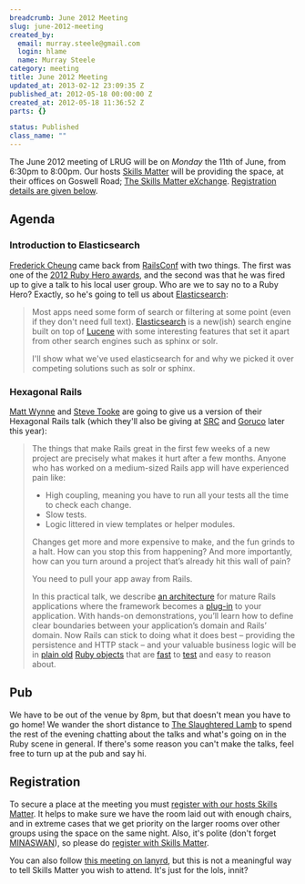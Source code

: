 ```yaml
--- 
breadcrumb: June 2012 Meeting
slug: june-2012-meeting
created_by: 
  email: murray.steele@gmail.com
  login: hlame
  name: Murray Steele
category: meeting
title: June 2012 Meeting
updated_at: 2013-02-12 23:09:35 Z
published_at: 2012-05-18 00:00:00 Z
created_at: 2012-05-18 11:36:52 Z
parts: {}

status: Published
class_name: ""
---
```


The June 2012 meeting of LRUG will be on *Monday* the 11th of June, from 6:30pm to 8:00pm.  Our hosts [Skills Matter](http://skillsmatter.com/) will be providing the space, at their offices on Goswell Road; [The Skills Matter eXchange](http://skillsmatter.com/location-details/design-architecture/484/96).  <a href="#jun12registration">Registration details are given below</a>.

Agenda
------

### Introduction to Elasticsearch

[Frederick Cheung](http://spacevatican.org/) came back from [RailsConf](http://railsconf2012.com/) with two things.  The first was one of the [2012 Ruby Hero awards](http://youtu.be/tWmh4m2a4FI?t=12m38s), and the second was that he was fired up to give a talk to his local user group.  Who are we to say no to a Ruby Hero?  Exactly, so he's going to tell us about [Elasticsearch](http://www.elasticsearch.org/):
> Most apps need some form of search or filtering at some point
> (even if they don't need full text). [Elasticsearch](http://www.elasticsearch.org/) is a new(ish)
> search engine built on top of [Lucene](http://lucene.apache.org/) with some interesting features
> that set it apart from other search engines such as sphinx or solr.
> 
> I'll show what we've used elasticsearch for and why we picked it over
> competing solutions such as solr or sphinx.

### Hexagonal Rails

[Matt Wynne](mattwynne.net) and [Steve Tooke](https://twitter.com/tooky) are going to give us a version of their Hexagonal Rails talk (which they'll also be giving at [SRC](http://scottishrubyconference.com/) and [Goruco](http://goruco.com/) later this year):

> The things that make Rails great in the first few weeks of a new project are 
> precisely what makes it hurt after a few months. Anyone who has worked on a 
> medium-sized Rails app will have experienced pain like:
>
> * High coupling, meaning you have to run all your tests all the time to check
>   each change.
> * Slow tests.
> * Logic littered in view templates or helper modules.
>
> Changes get more and more expensive to make, and the fun grinds to a halt.
> How can you stop this from happening? And more importantly, how can you turn
> around a project that’s already hit this wall of pain?
>
> You need to pull your app away from Rails.
>
> In this practical talk, we describe [an architecture](http://c2.com/cgi/wiki?PortsAndAdaptersArchitecture) for mature Rails 
> applications where the framework becomes a [plug-in](http://confreaks.com/videos/759-rubymidwest2011-keynote-architecture-the-lost-years) to your application. 
> With hands-on demonstrations, you’ll learn how to define clear boundaries
> between your application’s domain and Rails’ domain. Now Rails can stick 
> to doing what it does best – providing the persistence and HTTP stack – 
> and your valuable business logic will be in [plain old](http://blog.steveklabnik.com/posts/2011-09-06-the-secret-to-rails-oo-design) [Ruby objects](http://devblog.avdi.org/2011/11/15/early-access-beta-of-objects-on-rails-now-available-2/) that 
> are [fast](http://arrrrcamp.be/videos/2011/corey-haines---fast-rails-tests/) to [test](https://www.destroyallsoftware.com/screencasts/catalog/fast-tests-with-and-without-rails) and easy to reason about.

Pub
---

We have to be out of the venue by 8pm, but that doesn't mean you have to go home!  We wander the short distance to [The Slaughtered Lamb](http://www.theslaughteredlambpub.com/) to spend the rest of the evening chatting about the talks and what's going on in the Ruby scene in general.  If there's some reason you can't make the talks, feel free to turn up at the pub and say hi.

Registration <a name="jun12registration">&nbsp;</a>
---------------------------------------------------

To secure a place at the meeting you must [register with our hosts Skills Matter](http://skillsmatter.com/podcast/home/elasticsearch/js-4290).  It helps to make sure we have the room laid out with enough chairs, and in extreme cases that we get priority on the larger rooms over other groups using the space on the same night.  Also, it's polite (don't forget [MINASWAN](http://oreilly.com/ruby/excerpts/ruby-learning-rails/ruby-glossary.html#I_indexterm_d1e32036)), so please do [register with Skills Matter](http://skillsmatter.com/podcast/home/elasticsearch/js-4290).

You can also follow [this meeting on lanyrd](http://lanyrd.com/2012/lrug-june/), but this is not a meaningful way to tell Skills Matter you wish to attend.  It's just for the lols, innit?
